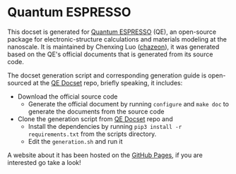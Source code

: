 # Quantum ESPRESSO

This docset is generated for [Quantum ESPRESSO](https://www.quantum-espresso.org) (QE), an open-source package for electronic-structure calculations and materials modeling at the nanoscale. It is maintained by Chenxing Luo ([chazeon](https://github.com/chazeon)), it was generated based on the QE's official documents that is generated from its source code.

The docset generation script and corresponding generation guide is open-sourced at the [QE Docset](https://github.com/chazeon/qe-docset) repo, briefly speaking, it includes:
* Download the official source code
  * Generate the official document by running `configure` and `make doc` to generate the documents from the source code
* Clone the generation script from [QE Docset](https://github.com/chazeon/qe-docset) repo and
  * Install the dependencies by running `pip3 install -r requirements.txt` from the scripts directory.
  * Edit the `generation.sh` and run it

A website about it has been hosted on the [GitHub Pages](https://chazeon.github.io/qe-docset/), if you are interested go take a look!